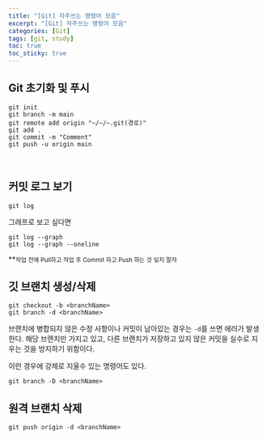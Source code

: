 ```yaml
---
title: "[Git] 자주쓰는 명령어 모음"
excerpt: "[Git] 자주쓰는 명령어 모음"
categories: [Git]
tags: [git, study]
toc: true
toc_sticky: true
---
```


## Git 초기화 및 푸시

```
git init
git branch -m main
git remote add origin "~/~/~.git(경로)"
git add .
git commit -m "Comment"
git push -u origin main
```
<br/>

## 커밋 로그 보기

```
git log
```

그래프로 보고 싶다면  
```
git log --graph
git log --graph --oneline
```

**<small>작업 전에 Pull하고 작업 후 Commit 하고 Push 하는 것 잊지 말자</small>  


## 깃 브랜치 생성/삭제

```
git checkout -b <branchName>
git branch -d <branchName>
```

브랜치에 병합되지 않은 수정 사항이나 커밋이 남아있는 경우는 `-d`를 쓰면 에러가 발생한다. 해당 브랜치만 가지고 있고, 다른 브랜치가 저장하고 있지 않은 커밋을 실수로 지우는 것을 방지하기 위함이다.   

이런 경우에 강제로 지울수 있는 명령어도 있다.
```
git branch -D <branchName>
```

## 원격 브랜치 삭제

```
git push origin -d <branchName>
```